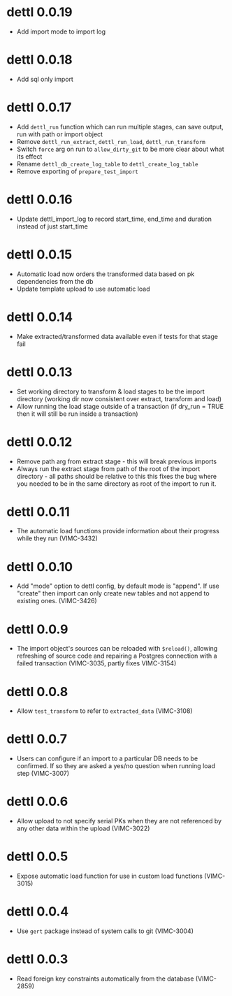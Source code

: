 # dettl 0.0.19

* Add import mode to import log

# dettl 0.0.18

* Add sql only import

# dettl 0.0.17

* Add `dettl_run` function which can run multiple stages, can save output, run with path or import object
* Remove `dettl_run_extract`, `dettl_run_load`, `dettl_run_transform`
* Switch `force` arg on run to `allow_dirty_git` to be more clear about what its effect
* Rename `dettl_db_create_log_table` to `dettl_create_log_table`
* Remove exporting of `prepare_test_import`

# dettl 0.0.16

* Update dettl_import_log to record start_time, end_time and duration instead of just start_time

# dettl 0.0.15

* Automatic load now orders the transformed data based on pk dependencies from the db
* Update template upload to use automatic load

# dettl 0.0.14

* Make extracted/transformed data available even if tests for that stage fail

# dettl 0.0.13

* Set working directory to transform & load stages to be the import directory (working dir now consistent over extract, transform and load)
* Allow running the load stage outside of a transaction (if dry_run = TRUE then it will still be run inside a transaction)

# dettl 0.0.12

* Remove path arg from extract stage - this will break previous imports
* Always run the extract stage from path of the root of the import directory - all paths should be relative to this this fixes the bug where you needed to be in the same directory as root of the import to run it.

# dettl 0.0.11

* The automatic load functions provide information about their progress while they run (VIMC-3432)

# dettl 0.0.10

* Add "mode" option to dettl config, by default mode is "append". If use "create" then import can only create new tables and not append to existing ones. (VIMC-3426)

# dettl 0.0.9

* The import object's sources can be reloaded with `$reload()`, allowing refreshing of source code and repairing a Postgres connection with a failed transaction (VIMC-3035, partly fixes VIMC-3154)

# dettl 0.0.8

* Allow `test_transform` to refer to `extracted_data` (VIMC-3108)

# dettl 0.0.7

* Users can configure if an import to a particular DB needs to be
confirmed. If so they are asked a yes/no question when running load step (VIMC-3007)

# dettl 0.0.6

* Allow upload to not specify serial PKs when they are not referenced
by any other data within the upload (VIMC-3022)

# dettl 0.0.5

* Expose automatic load function for use in custom load functions (VIMC-3015)

# dettl 0.0.4

* Use `gert` package instead of system calls to git (VIMC-3004)

# dettl 0.0.3

* Read foreign key constraints automatically from the database (VIMC-2859)
